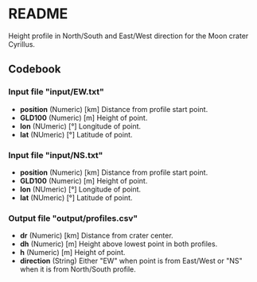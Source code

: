 # README

Height profile in North/South and East/West direction for the Moon crater Cyrillus.

## Codebook

### Input file "input/EW.txt"

- **position** (Numeric) [km] Distance from profile start point.
- **GLD100** (Numeric) [m] Height of point.
- **lon** (NUmeric) [°] Longitude of point.
- **lat** (NUmeric) [°] Latitude of point.

### Input file "input/NS.txt"

- **position** (Numeric) [km] Distance from profile start point.
- **GLD100** (Numeric) [m] Height of point.
- **lon** (NUmeric) [°] Longitude of point.
- **lat** (NUmeric) [°] Latitude of point.

### Output file "output/profiles.csv"

- **dr** (Numeric) [km] Distance from crater center.
- **dh** (Numeric) [m] Height above lowest point in both profiles.
- **h** (Numeric) [m] Height of point.
- **direction** (String) Either "EW" when point is from East/West or "NS" when it is from North/South profile.